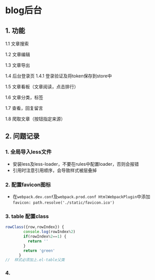 # blog后台

## 1. 功能

1.1  文章搜索

1.2  文章编辑

1.3  文章导出

1.4  后台登录页
1.4.1 登录验证及将token保存到store中 

1.5  文章看板（文章阅读，点击排行）

1.6  文章分类，标签

1.7  查看，回复留言

1.8 爬取文章（按钮指定来源）

## 2. 问题记录

### 1. 全局导入less文件
- 安装less及less-loader，不要在rules中配置loader，否则会报错
- 引用时注意引用顺序，会导致样式被层叠掉

### 2. 配置favicon图标
- 在`webpack.dev.conf`及`webpack.prod.conf HtmlWebpackPlugin`中添加`favicon: path.resolve('./static/favicon.ico')`

### 3. table 配置class

```js
rowClass({row,rowIndex}) {
        console.log(rowIndex%2)
        if(rowIndex%2==1) {
          return ''
        }
        return 'green'
      }
//  样式必须加上.el-table父类     
```     
### 4.  